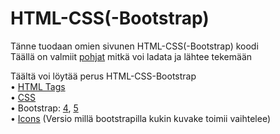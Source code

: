 # HTML-CSS(-Bootstrap)
Tänne tuodaan omien sivunen HTML-CSS(-Bootstrap) koodi <br>
Täällä on valmiit [pohjat](https://github.com/MrNamelessKnight/Nettisivu22P/tree/htmlcss(bootstrap)/Pohjat) mitkä voi ladata ja lähtee tekemään

Täältä voi löytää perus HTML-CSS-Bootstrap <br>
• [HTML Tags](https://www.w3schools.com/tags/) <br>
• [CSS](https://www.w3schools.com/css/default.asp) <br>
• Bootstrap: [4](https://www.w3schools.com/bootstrap4/default.asp), [5](https://www.w3schools.com/bootstrap5/index.php) <br>
• [Icons](https://fontawesome.com/) (Versio millä bootstrapilla kukin kuvake toimii vaihtelee)



